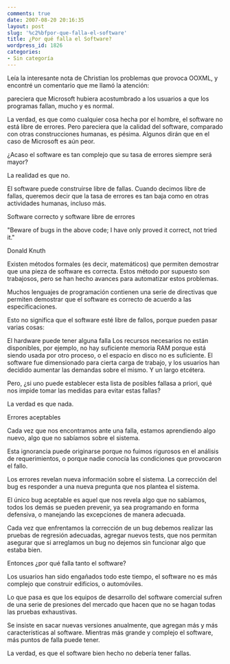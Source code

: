```yaml
---
comments: true
date: 2007-08-20 20:16:35
layout: post
slug: '%c2%bfpor-que-falla-el-software'
title: ¿Por qué falla el Software?
wordpress_id: 1826
categories:
- Sin categoría
---
```


Leía la interesante nota de Christian los problemas que provoca OOXML, y encontré un comentario que me llamó la atención:

pareciera que Microsoft hubiera acostumbrado a los usuarios a que los programas fallan, mucho y es normal.

La verdad, es que como cualquier cosa hecha por el hombre, el software no está libre de errores.
Pero pareciera que la calidad del software, comparado con otras construcciones humanas, es pésima.
Algunos dirán que en el caso de Microsoft es aún peor.

¿Acaso el software es tan complejo que su tasa de errores siempre será mayor?

La realidad es que no.

El software puede construirse libre de fallas. Cuando decimos libre de fallas, queremos decir que la tasa de errores es tan baja como en otras actividades humanas, incluso más.

Software correcto y software libre de errores

"Beware of bugs in the above code; I have only proved it correct, not tried it."

Donald Knuth

Existen métodos formales (es decir, matemáticos) que permiten demostrar que una pieza de software es correcta. Estos método por supuesto son trabajosos, pero se han hecho avances para automatizar estos problemas.

Muchos lenguajes de programación contienen una serie de directivas que permiten demostrar que el software es correcto de acuerdo a las especificaciones.

Esto no significa que el software esté libre de fallos, porque pueden pasar varias cosas:

El hardware puede tener alguna falla
Los recursos necesarios no están disponibles, por ejemplo, no hay suficiente memoria RAM porque está siendo usada por otro proceso, o el espacio en disco no es suficiente.
El software fue dimensionado para cierta carga de trabajo, y los usuarios han decidido aumentar las demandas sobre el mismo.
Y un largo etcétera.

Pero, ¿si uno puede establecer esta lista de posibles fallasa a priori, qué nos impide tomar las medidas para evitar estas fallas?

La verdad es que nada.

Errores aceptables

Cada vez que nos encontramos ante una falla, estamos aprendiendo algo nuevo, algo que no sabíamos sobre el sistema.

Esta ignorancia puede originarse porque no fuimos rigurosos en el análisis de requerimientos, o porque nadie conocía las condiciones que provocaron el fallo.

Los errores revelan nueva información sobre el sistema. La corrección del bug es responder a una nueva pregunta que nos plantea el sistema.

El único bug aceptable es aquel que nos revela algo que no sabíamos, todos los demás se pueden prevenir, ya sea programando en forma defensiva, o manejando las excepciones de manera adecuada.

Cada vez que enfrentamos la corrección de un bug debemos realizar las pruebas de regresión adecuadas, agregar nuevos tests, que nos permitan asegurar que si arreglamos un bug no dejemos sin funcionar algo que estaba bien.

Entonces ¿por qué falla tanto el software?

Los usuarios han sido engañados todo este tiempo, el software no es más complejo que construir edificios, o automóviles.

Lo que pasa es que los equipos de desarrollo del software comercial sufren de una serie de presiones del mercado que hacen que no se hagan todas las pruebas exhaustivas.

Se insiste en sacar nuevas versiones anualmente, que agregan más y más características al software.
Mientras más grande y complejo el software, más puntos de falla puede tener.

La verdad, es que el software bien hecho no debería tener fallas.

